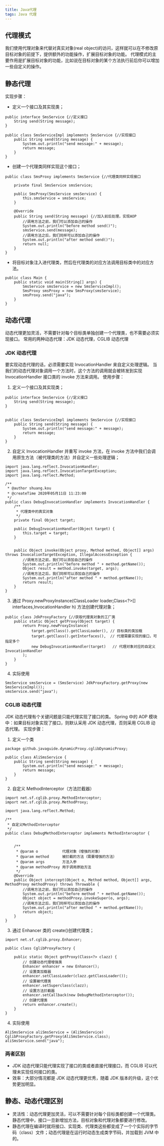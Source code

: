 ```yaml
---
title: Java代理
tags: Java 代理
---
```


## 代理模式

我们使用代理对象来代替对真实对象(real object)的访问，这样就可以在不修改原目标对象的前提下，提供额外的功能操作，扩展目标对象的功能。 代理模式的主要作用是扩展目标对象的功能，比如说在目标对象的某个方法执行前后你可以增加一些自定义的操作。
<!-- more -->
## 静态代理

实现步骤：

- 定义一个接口及其实现类；

```
public interface SmsService {//定义接口
    String send(String message);
}

public class SmsServiceImpl implements SmsService {//实现接口
    public String send(String message) {
        System.out.println("send message:" + message);
        return message;
    }
}
```

- 创建一个代理类同样实现这个接口；

```
public class SmsProxy implements SmsService {//代理类同样实现接口

    private final SmsService smsService;

    public SmsProxy(SmsService smsService) {
        this.smsService = smsService;
    }

    @Override
    public String send(String message) {//加入前后处理，实现AOP
        //调用方法之前，我们可以添加自己的操作
        System.out.println("before method send()");
        smsService.send(message);
        //调用方法之后，我们同样可以添加自己的操作
        System.out.println("after method send()");
        return null;
    }
}
```

- 将目标对象注入进代理类，然后在代理类的对应方法调用目标类中的对应方法。

```
public class Main {
    public static void main(String[] args) {
        SmsService smsService = new SmsServiceImpl();
        SmsProxy smsProxy = new SmsProxy(smsService);
        smsProxy.send("java");
    }
}
```

## 动态代理

动态代理更加灵活，不需要针对每个目标类单独创建一个代理类，也不需要必须实现接口。
常用的两种动态代理：JDK 动态代理，CGLIB 动态代理

### JDK 动态代理

要实现动态代理的话，必须需要实现 InvocationHandler 来自定义处理逻辑。 当我们的动态代理对象调用一个方法时，这个方法的调用就会被转发到实现 InvocationHandler 接口类的 invoke 方法来调用。
使用步骤：

1. 定义一个接口及其实现类；

```
public interface SmsService {//定义接口
    String send(String message);
}


public class SmsServiceImpl implements SmsService {//实现接口
    public String send(String message) {
        System.out.println("send message:" + message);
        return message;
    }
}

```

2. 自定义 InvocationHandler 并重写 invoke 方法，在 invoke 方法中我们会调用原生方法（被代理类的方法）并自定义一些处理逻辑；

```
import java.lang.reflect.InvocationHandler;
import java.lang.reflect.InvocationTargetException;
import java.lang.reflect.Method;

/**
 * @author shuang.kou
 * @createTime 2020年05月11日 11:23:00
 */
public class DebugInvocationHandler implements InvocationHandler {
    /**
     * 代理类中的真实对象
     */
    private final Object target;

    public DebugInvocationHandler(Object target) {
        this.target = target;
    }


    public Object invoke(Object proxy, Method method, Object[] args) throws InvocationTargetException, IllegalAccessException {
        //调用方法之前，我们可以添加自己的操作
        System.out.println("before method " + method.getName());
        Object result = method.invoke(target, args);
        //调用方法之后，我们同样可以添加自己的操作
        System.out.println("after method " + method.getName());
        return result;
    }
}
```

3. 通过 Proxy.newProxyInstance(ClassLoader loader,Class<?>[] interfaces,InvocationHandler h) 方法创建代理对象；

```
public class JdkProxyFactory {//获取代理类对象的工厂类
    public static Object getProxy(Object target) {
        return Proxy.newProxyInstance(
            target.getClass().getClassLoader(), // 目标类的类加载
            target.getClass().getInterfaces(),  // 代理需要实现的接口，可指定多个
            new DebugInvocationHandler(target)   // 代理对象对应的自定义 InvocationHandler
        );
    }
}
```

4. 实际使用

```
SmsService smsService = (SmsService) JdkProxyFactory.getProxy(new SmsServiceImpl());
smsService.send("java");
```

### CGLIB 动态代理

JDK 动态代理有个关键问题是只能代理实现了接口的类。 Spring 中的 AOP 模块中：如果目标对象实现了接口，则默认采用 JDK 动态代理，否则采用 CGLIB 动态代理。
实现步骤：
1. 定义一个类
```
package github.javaguide.dynamicProxy.cglibDynamicProxy;

public class AliSmsService {
    public String send(String message) {
        System.out.println("send message:" + message);
        return message;
    }
}
```

2. 自定义 MethodInterceptor（方法拦截器）
```
import net.sf.cglib.proxy.MethodInterceptor;
import net.sf.cglib.proxy.MethodProxy;

import java.lang.reflect.Method;

/**
 * 自定义MethodInterceptor
 */
public class DebugMethodInterceptor implements MethodInterceptor {


    /**
     * @param o           代理对象（增强的对象）
     * @param method      被拦截的方法（需要增强的方法）
     * @param args        方法入参
     * @param methodProxy 用于调用原始方法
     */
    @Override
    public Object intercept(Object o, Method method, Object[] args, MethodProxy methodProxy) throws Throwable {
        //调用方法之前，我们可以添加自己的操作
        System.out.println("before method " + method.getName());
        Object object = methodProxy.invokeSuper(o, args);
        //调用方法之后，我们同样可以添加自己的操作
        System.out.println("after method " + method.getName());
        return object;
    }
}
```
3. 通过 Enhancer 类的 create()创建代理类；
```
import net.sf.cglib.proxy.Enhancer;

public class CglibProxyFactory {

    public static Object getProxy(Class<?> clazz) {
        // 创建动态代理增强类
        Enhancer enhancer = new Enhancer();
        // 设置类加载器
        enhancer.setClassLoader(clazz.getClassLoader());
        // 设置被代理类
        enhancer.setSuperclass(clazz);
        // 设置方法拦截器
        enhancer.setCallback(new DebugMethodInterceptor());
        // 创建代理类
        return enhancer.create();
    }
}
```
4. 实际使用
```
AliSmsService aliSmsService = (AliSmsService) CglibProxyFactory.getProxy(AliSmsService.class);
aliSmsService.send("java");
```

### 两者区别
* JDK 动态代理只能代理实现了接口的类或者直接代理接口，而 CGLIB 可以代理未实现任何接口的类。
* 效率：大部分情况都是 JDK 动态代理更优秀，随着 JDK 版本的升级，这个优势更加明显。


## 静态、动态代理区别
* 灵活性：动态代理更加灵活，可以不需要针对每个目标类都创建一个代理类。静态代理中，接口一旦新增加方法，目标对象和代理对象都要进行修改。
* 静态代理在编译时就将接口、实现类、代理类这些都变成了一个个实际的字节码（class）文件；动态代理是在运行时动态生成类字节码，并加载到 JVM 中的。